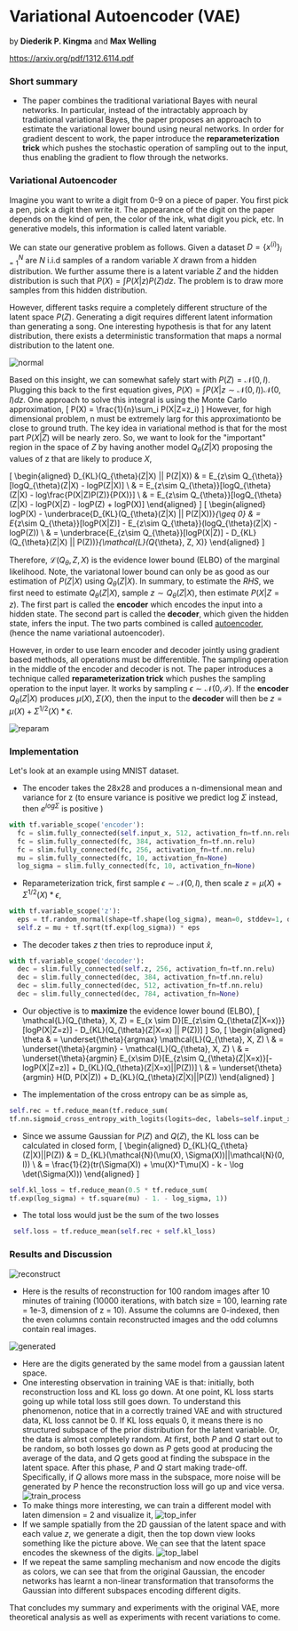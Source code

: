 # Variational Autoencoder (VAE)

by **Diederik P. Kingma** and **Max Welling**

https://arxiv.org/pdf/1312.6114.pdf

### Short summary

- The paper combines the traditional variational Bayes with neural networks. In particular, instead of the intractably approach by tradiational variational Bayes, the paper proposes an approach to estimate the variational lower bound using neural networks. In order for gradient descent to work, the paper introduce the **reparameterization trick** which pushes the stochastic operation of sampling out to the input, thus enabling the gradient to flow through the networks.


### Variational Autoencoder
Imagine you want to write a digit from 0-9 on a piece of paper. You first pick a pen, pick a digit then write it. The appearance of the digit on the paper depends on the kind of pen, the color of the ink, what digit you pick, etc. In generative models, this information is called latent variable.

We can state our generative problem as follows. Given a dataset $D = \{x^{(i)}\}^N_{i=1}$ are $N$ i.i.d samples of a random variable $X$ drawn from a hidden distribution. We further assume there is a latent variable $Z$ and the hidden distribution is such that $P(X) = \int P(X|z)P(Z) dz$. The problem is to draw more samples from this hidden distribution.

However, different tasks require a completely different structure of the latent space $P(Z)$. Generating a digit requires different latent information than generating a song. One interesting hypothesis is that for any latent distribution, there exists a deterministic transformation that maps a normal distribution to the latent one.

![normal](normal.png)

Based on this insight, we can somewhat safely start with $P(Z) = \mathcal{N}(0, I)$. Plugging this back to the first equation gives, $P(X) = \int P(X|z\sim\mathcal{N}(0, I))\mathcal{N}(0, I) dz$. One approach to solve this integral is using the Monte Carlo approximation,
\[
P(X) = \frac{1}{n}\sum_i P(X|Z=z_i)
\]
However, for high dimensional problem, n must be extremely larg for this approximationto be close to ground truth. The key idea in variational method is that for the most part $P(X|Z)$ will be nearly zero. So, we want to look for the "important" region in the space of $Z$ by having another model $Q_{\theta}(Z|X)$ proposing the values of z that are likely to produce $X$,

\[
\begin{aligned}
D_{KL}(Q_{\theta}(Z|X) || P(Z|X)) & = E_{z\sim Q_{\theta}}[logQ_{\theta}(Z|X) - logP(Z|X)] \\
                         & = E_{z\sim Q_{\theta}}[logQ_{\theta}(Z|X) - log\frac{P(X|Z)P(Z)}{P(X)}] \\
                         & = E_{z\sim Q_{\theta}}[logQ_{\theta}(Z|X) - logP(X|Z) - logP(Z) + logP(X)]
\end{aligned}
\]
\[
\begin{aligned}
logP(X) - \underbrace{D_{KL}(Q_{\theta}(Z|X) || P(Z|X))}_{\geq 0} & = E_{z\sim Q_{\theta}}[logP(X|Z)] - E_{z\sim Q_{\theta}}(logQ_{\theta}(Z|X) - logP(Z)) \\
& = \underbrace{E_{z\sim Q_{\theta}}[logP(X|Z)] - D_{KL}(Q_{\theta}(Z|X) || P(Z))}_{\mathcal{L}(Q_{\theta}, Z, X)}
\end{aligned}
\]

Therefore, $\mathcal{L}(Q_{\theta}, Z, X)$ is the evidence lower bound (ELBO) of the marginal likelihood. Note, the variatonal lower bound can only be as good as our estimation of $P(Z|X)$ using $Q_{\theta}(Z|X)$. In summary, to estimate the $RHS$, we first need to estimate $Q_{\theta}(Z|X)$, sample $z \sim Q_{\theta}(Z|X)$, then estimate $P(X|Z = z)$. The first part is called the **encoder** which encodes the input into a hidden state. The second part is called the **decoder**, which given the hidden state, infers the input. The two parts combined is called [autoencoder](https://en.wikipedia.org/wiki/Autoencoder), (hence the name variational autoencoder).

However, in order to use learn encoder and decoder jointly using gradient based methods, all operations must be differentible. The sampling operation in the middle of the encoder and decoder is not. The paper introduces a technique called **reparameterization trick** which pushes the sampling operation to the input layer. It works by sampling $\epsilon \sim \mathcal{N(0, I)}$. If the **encoder** $Q_{\theta}(Z|X)$ produces $\mu(X), \Sigma(X)$, then the input to the **decoder** will then be $z = \mu(X) + \Sigma^{1/2}(X)*\epsilon$.

![reparam](reparam.png)

### Implementation

Let's look at an example using MNIST dataset.

- The encoder takes the 28x28 and produces a n-dimensional mean and variance for z (to ensure variance is positive we predict log $\Sigma$ instead, then $e^{log\Sigma}$ is positive )
```python
with tf.variable_scope('encoder'):
  fc = slim.fully_connected(self.input_x, 512, activation_fn=tf.nn.relu)
  fc = slim.fully_connected(fc, 384, activation_fn=tf.nn.relu)
  fc = slim.fully_connected(fc, 256, activation_fn=tf.nn.relu)
  mu = slim.fully_connected(fc, 10, activation_fn=None)
  log_sigma = slim.fully_connected(fc, 10, activation_fn=None)
```
- Reparameterization trick, first sample $\epsilon \sim \mathcal{N}(0, I)$, then scale $z = \mu(X) + \Sigma^{1/2}(X) * \epsilon$,
```python
with tf.variable_scope('z'):
  eps = tf.random_normal(shape=tf.shape(log_sigma), mean=0, stddev=1, dtype=tf.float32)
  self.z = mu + tf.sqrt(tf.exp(log_sigma)) * eps
```
- The decoder takes $z$ then tries to reproduce input $\hat{x}$,
```python
with tf.variable_scope('decoder'):
  dec = slim.fully_connected(self.z, 256, activation_fn=tf.nn.relu)
  dec = slim.fully_connected(dec, 384, activation_fn=tf.nn.relu)
  dec = slim.fully_connected(dec, 512, activation_fn=tf.nn.relu)
  dec = slim.fully_connected(dec, 784, activation_fn=None)
```
- Our objective is to **maximize** the evidence lower bound (ELBO),
\[ \mathcal{L}(Q_{\theta}, X, Z) = E_{x \sim D}[E_{z\sim Q_{\theta(Z|X=x)}}[logP(X|Z=z)] - D_{KL}(Q_{\theta}(Z|X=x) || P(Z))] \]
So,
\[
\begin{aligned}
\theta & = \underset{\theta}{argmax} \mathcal{L}(Q_{\theta}, X, Z) \\
 & = \underset{\theta}{argmin} - \mathcal{L}(Q_{\theta}, X, Z) \\
 & = \underset{\theta}{argmin} E_{x\sim D}[E_{z\sim Q_{\theta}(Z|X=x)}[-logP(X|Z=z)] + D_{KL}(Q_{\theta}(Z|X=x)||P(Z))] \\
 & = \underset{\theta}{argmin} H(D, P(X|Z)) + D_{KL}(Q_{\theta}(Z|X)||P(Z))
\end{aligned}
\]

- The implementation of the cross entropy can be as simple as,
```python
self.rec = tf.reduce_mean(tf.reduce_sum(
tf.nn.sigmoid_cross_entropy_with_logits(logits=dec, labels=self.input_x), 1))
```
- Since we assume Gaussian for $P(Z)$ and $Q(Z)$, the KL loss can be calculated in closed form,
\[
\begin{aligned}
D_{KL}(Q_{\theta}(Z|X)||P(Z)) & = D_{KL}(\mathcal{N}(\mu(X), \Sigma(X))||\mathcal{N}(0, I)) \\
& = \frac{1}{2}(tr(\Sigma(X)) + \mu(X)^T\mu(X) - k - \log \det(\Sigma(X)))
\end{aligned}
\]

```python
self.kl_loss = tf.reduce_mean(0.5 * tf.reduce_sum(
tf.exp(log_sigma) + tf.square(mu) - 1. - log_sigma, 1))
```
- The total loss would just be the sum of the two losses
```python
 self.loss = tf.reduce_mean(self.rec + self.kl_loss)
 ```

 ### Results and Discussion
  ![reconstruct](reconstruct.png)
 - Here is the results of reconstruction for 100 random images after 10 minutes of training (10000 iterations, with batch size = 100, learning rate = 1e-3, dimension of z = 10). Assume the columns are 0-indexed, then the even columns contain reconstructed images and the odd columns contain real images.

 ![generated](generated.png)
 - Here are the digits generated by the same model from a gaussian latent space.
 - One interesting observation in training VAE is that: initially, both reconstruction loss and KL loss go down. At one point, KL loss starts going up while total loss still goes down. To understand this phenomenon, notice that in a correctly trained VAE and with structured data, KL loss cannot be 0. If KL loss equals 0, it means there is no structured subspace of the prior distribution for the latent variable. Or, the data is almost completely random. At first, both $P$ and $Q$ start out to be random, so both losses go down as $P$ gets good at producing the average of the data, and $Q$ gets good at finding the subspace in the latent space. After this phase, $P$ and $Q$ start making trade-off. Specifically, if $Q$ allows more mass in the subspace, more noise will be generated by $P$ hence the reconstruction loss will go up and vice versa.
 ![train_process](train_process.png)
 - To make things more interesting, we can train a different model with laten dimension = 2 and visualize it,
![top_infer](top_infer.png)
- If we sample spatially from the 2D gaussian of the latent space and with each value $z$, we generate a digit, then the top down view looks something like the picture above. We can see that the latent space encodes the skewness of the digits.
![top_label](top_label.png)
- If we repeat the same sampling mechanism and now encode the digits as colors, we can see that from the original Gaussian, the encoder networks has learnt a non-linear transformation that transoforms the Gaussian into different subspaces encoding different digits.

That concludes my summary and experiments with the original VAE, more theoretical analysis as well as experiments with recent variations to come.
